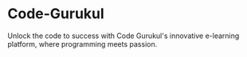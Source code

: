 # Code-Gurukul
Unlock the code to success with Code Gurukul's innovative e-learning platform, where programming meets passion.
